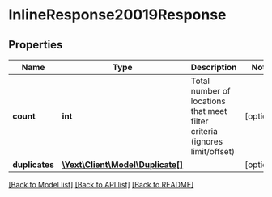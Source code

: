 # InlineResponse20019Response

## Properties
Name | Type | Description | Notes
------------ | ------------- | ------------- | -------------
**count** | **int** | Total number of locations that meet filter criteria (ignores limit/offset) | [optional] 
**duplicates** | [**\Yext\Client\Model\Duplicate[]**](Duplicate.md) |  | [optional] 

[[Back to Model list]](../README.md#documentation-for-models) [[Back to API list]](../README.md#documentation-for-api-endpoints) [[Back to README]](../README.md)


